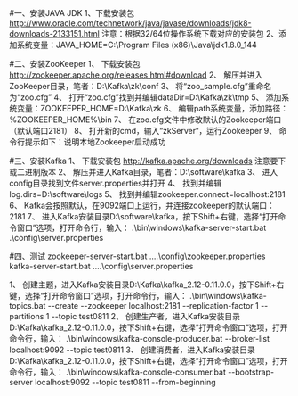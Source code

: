 #一、安装JAVA JDK
1、下载安装包
http://www.oracle.com/technetwork/java/javase/downloads/jdk8-downloads-2133151.html
注意：根据32/64位操作系统下载对应的安装包
2、添加系统变量：JAVA_HOME=C:\Program Files (x86)\Java\jdk1.8.0_144

#二、安装ZooKeeper
1、 下载安装包
http://zookeeper.apache.org/releases.html#download
2、 解压并进入ZooKeeper目录，笔者：D:\Kafka\zk\conf
3、 将“zoo_sample.cfg”重命名为“zoo.cfg”
4、 打开“zoo.cfg”找到并编辑dataDir=D:\\Kafka\zk\\tmp
5、 添加系统变量：ZOOKEEPER_HOME=D:\Kafka\zk
6、 编辑path系统变量，添加路径：%ZOOKEEPER_HOME%\bin
7、 在zoo.cfg文件中修改默认的Zookeeper端口（默认端口2181）
8、 打开新的cmd，输入“zkServer“，运行Zookeeper
9、 命令行提示如下：说明本地Zookeeper启动成功

#三、安装Kafka
1、 下载安装包
http://kafka.apache.org/downloads
注意要下载二进制版本
2、 解压并进入Kafka目录，笔者：D:\software\kafka
3、 进入config目录找到文件server.properties并打开
4、 找到并编辑log.dirs=D:\software\logs
5、 找到并编辑zookeeper.connect=localhost:2181
6、 Kafka会按照默认，在9092端口上运行，并连接zookeeper的默认端口：2181
7、 进入Kafka安装目录D:\software\kafka，按下Shift+右键，选择“打开命令窗口”选项，打开命令行，输入：
.\bin\windows\kafka-server-start.bat .\config\server.properties

#四、测试
 zookeeper-server-start.bat ..\..\config\zookeeper.properties
 kafka-server-start.bat ..\..\config\server.properties
 
1、 创建主题，进入Kafka安装目录D:\Kafka\kafka_2.12-0.11.0.0，按下Shift+右键，选择“打开命令窗口”选项，打开命令行，输入：
.\bin\windows\kafka-topics.bat --create --zookeeper localhost:2181 --replication-factor 1 --partitions 1 --topic test0811
2、 创建生产者，进入Kafka安装目录D:\Kafka\kafka_2.12-0.11.0.0，按下Shift+右键，选择“打开命令窗口”选项，打开命令行，输入：
.\bin\windows\kafka-console-producer.bat --broker-list localhost:9092 --topic test0811
3、 创建消费者，进入Kafka安装目录D:\Kafka\kafka_2.12-0.11.0.0，按下Shift+右键，选择“打开命令窗口”选项，打开命令行，输入：
.\bin\windows\kafka-console-consumer.bat --bootstrap-server localhost:9092 --topic test0811 --from-beginning
